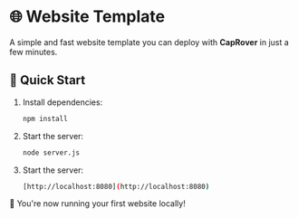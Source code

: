 # 🌐 Website Template

A simple and fast website template you can deploy with **CapRover** in just a few minutes.

## 🚀 Quick Start

1. Install dependencies:

   ```bash
   npm install
   ```

2. Start the server:
   ```bash
   node server.js
   ```

3. Start the server:

   ```bash
   [http://localhost:8080](http://localhost:8080)
   ```

🎉 You're now running your first website locally!
